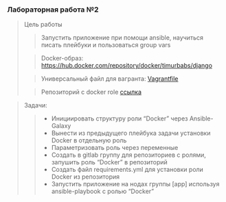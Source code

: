 ### Лабораторная работа №2


> Цель работы
>> Запустить приложение при помощи ansible, научиться писать плейбуки и пользоваться group vars
> 
>> Docker-образ: https://hub.docker.com/repository/docker/timurbabs/django
> 
>> Универсальный файл для вагранта: [Vagrantfile](https://drive.google.com/file/d/1Q5deuz9kcm9VeXDiX44iuHZZSp66VuAY/view)
> 
>> Репозиторий с docker role [ссылка](hhttps://github.com/Hacker-zen/DevOpsRoles)

> Задачи:
>> * Инициировать структуру роли “Docker” через Ansible-Galaxy
>> * Вынести из предыдущего плейбука задачи установки Docker в отдельную роль
>> * Параметризовать роль через переменные
>> * Создать в gitlab группу для репозиториев с ролями, запушить роль “Docker” в репозиторий
>> * Создать файл requirements.yml для установки роли Docker из репозитория
>> * Запустить приложение на нодах группы [app] используя ansible-playbook с ролью “Docker”


